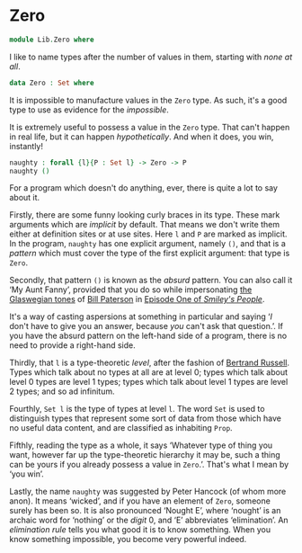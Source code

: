 # Zero

```agda
module Lib.Zero where
```

I like to name types after the number of values in them, starting with *none*
*at* *all*.

```agda
data Zero : Set where
```

It is impossible to manufacture values in the `Zero` type. As such, it's a
good type to use as evidence for the *impossible*.

It is extremely useful to possess a value in the `Zero` type. That can't
happen in real life, but it can happen *hypothetically*. And when it does,
you win, instantly!

```agda
naughty : forall {l}{P : Set l} -> Zero -> P
naughty ()
```

For a program which doesn't do anything, ever, there is quite a lot to say
about it.

Firstly, there are some funny looking curly braces in its type. These mark
arguments which are *implicit* by default. That means we don't write them
either at definition sites or at use sites. Here `l` and `P` are marked as
implicit. In the program, `naughty` has one explicit argument, namely `()`,
and that is a *pattern* which must cover the type of the first explicit
argument: that type is `Zero`.

Secondly, that pattern `()` is known as the *absurd* pattern. You can also
call it &lsquo;My Aunt Fanny&rsquo;, provided that you do so while
impersonating [the Glaswegian tones](https://youtu.be/y_JscVUQ6hs) of
[Bill Paterson](https://www.imdb.com/name/nm0665473/) in
[Episode One of
*Smiley's People*](https://www.imdb.com/title/tt1074420/?ref_=ttep_ep1).



It's a way of casting aspersions at something in particular and saying
&lsquo;*I* don't have to give you an answer, because *you* can't ask that
question.&rsquo;. If you have the absurd pattern on the left-hand side of
a program, there is no need to provide a right-hand side.

Thirdly, that `l` is a type-theoretic *level*, after the fashion of
[Bertrand Russell](https://en.wikipedia.org/wiki/Bertrand_Russell).
Types which talk about no types at all are at level 0; types which talk
about level 0 types are level 1 types; types which talk about level 1 types
are level 2 types; and so ad infinitum.

Fourthly, `Set l` is the type of types at level `l`. The word `Set` is used
to distinguish types that represent some sort of data from those which have
no useful data content, and are classified as inhabiting `Prop`.

Fifthly, reading the type as a whole, it says &lsquo;Whatever type of thing
you want, however far up the type-theoretic hierarchy it may be, such a thing
can be yours if you already possess a value in `Zero`.&rsquo;. That's what I
mean by &lsquo;you win&rsquo;.

Lastly, the name `naughty` was suggested by Peter Hancock (of whom more anon).
It means &lsquo;wicked&rsquo;, and if you have an element of `Zero`, someone
surely has been so. It is also pronounced &lsquo;Nought E&rsquo;, where
&lsquo;nought&rsquo; is an archaic word for &lsquo;nothing&rsquo; or the
*digit* 0, and &lsquo;E&rsquo; abbreviates &lsquo;elimination&rsquo;. An
*elimination rule* tells you what good it is to know something. When you
know something impossible, you become very powerful indeed.
